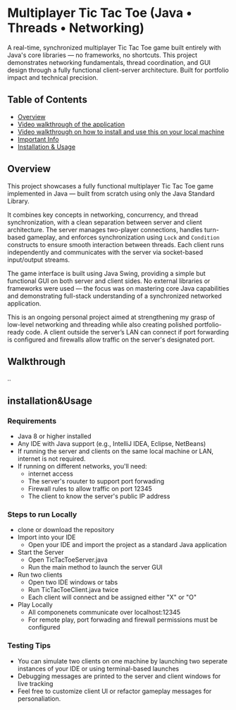 # Multiplayer Tic Tac Toe (Java • Threads • Networking)

A real-time, synchronized multiplayer Tic Tac Toe game built entirely with Java's core libraries — no frameworks, no shortcuts. This project demonstrates networking fundamentals, thread coordination, and GUI design through a fully functional client-server architecture. Built for portfolio impact and technical precision.

## Table of Contents
- [Overview](#Overview)
- [Video walkthrough of the application](#Walkthrough)
- [Video walkthrough on how to install and use this on your local machine](#HowToUseVideo)
- [Important Info](#ImportantInfo)
- [Installation & Usage](#installation&Usage)


## Overview

This project showcases a fully functional multiplayer Tic Tac Toe game implemented in Java — built from scratch using only the Java Standard Library.

It combines key concepts in networking, concurrency, and thread synchronization, with a clean separation between server and client architecture. The server manages two-player connections, handles turn-based gameplay, and enforces synchronization using `Lock` and `Condition` constructs to ensure smooth interaction between threads. Each client runs independently and communicates with the server via socket-based input/output streams.

The game interface is built using Java Swing, providing a simple but functional GUI on both server and client sides. No external libraries or frameworks were used — the focus was on mastering core Java capabilities and demonstrating full-stack understanding of a synchronized networked application.

This is an ongoing personal project aimed at strengthening my grasp of low-level networking and threading while also creating polished portfolio-ready code. A client outside the server’s LAN can connect if port forwarding is configured and firewalls allow traffic on the server's designated port.



## Walkthrough

..

## installation&Usage

### Requirements
- Java 8 or higher installed
- Any IDE with Java support (e.g., IntelliJ IDEA, Eclipse, NetBeans)
- If running the server and clients on the same local machine or LAN, internet is not required.
- If running on different networks, you'll need:
   - internet access
   - The server's rouuter to support port forwading
   - Firewall rules to allow traffic on port 12345
   - The client to know the server's public IP address

### Steps to run Locally
- clone or download the repository  
- Import into your IDE
  - Open your IDE and import the project as a standard Java application 
- Start the Server
  - Open TicTacToeServer.java
  - Run the main method to launch the server GUI
- Run two clients
  - Open two IDE windows or tabs
  - Run TicTacToeClient.java twice
  - Each client will connect and be assigned either "X" or "O" 
- Play Locally
  - All componenets communicate over localhost:12345
  - For remote play, port forwading and firewall permissions must be configured 

### Testing Tips
- You can simulate two clients on one machine by launching two seperate instances of your IDE or using terminal-based launches
- Debugging messages are printed to the server and client windows for live tracking
- Feel free to customize client UI or refactor gameplay messages for personaliation.





  


